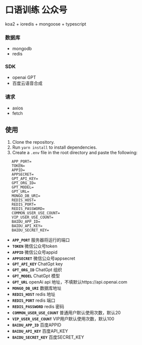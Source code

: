 # 口语训练 公众号

koa2 + ioredis + mongoose + typescript

### 数据库
   - mongodb
   - redis
### SDK
   - openai GPT
   - 百度云语音合成
### 请求
   - axios
   - fetch

## 使用
   1. Clone the repository.
   2. Run `yarn install` to install dependencies.
   3. Create a `.env` file in the root directory and paste the following:

   ```
      APP_PORT=
      TOKEN=
      APPID=
      APPSECRET=
      GPT_API_KEY=
      GPT_ORG_ID=
      GPT_MODEL=
      GPT_URL=
      MONGO_DB_URI=
      REDIS_HOST=
      REDIS_PORT=
      REDIS_PASSWORD=
      COMMON_USER_USE_COUNT=
      VIP_USER_USE_COUNT=
      BAIDU_APP_ID=
      BAIDU_API_KEY=
      BAIDU_SECRET_KEY=
   ```

   - **`APP_PORT`** 服务器将运行的端口
   - **`TOKEN`** 微信公众号token
   - **`APPID`** 微信公众号appid
   - **`APPSECRET`** 微信公众号appsecret
   - **`GPT_API_KEY`** ChatGpt key
   - **`GPT_ORG_ID`** ChatGpt 组织
   - **`GPT_MODEL`** ChatGpt 模型
   - **`GPT_URL`** openAi api 地址，不填默认https://api.openai.com
   - **`MONGO_DB_URI`** 数据库地址
   - **`REDIS_HOST`** redis 地址
   - **`REDIS_PORT`** redis 端口
   - **`REDIS_PASSWORD`** redis 密码
   - **`COMMON_USER_USE_COUNT`** 普通用户默认使用次数，默认20
   - **`VIP_USER_USE_COUNT`** VIP用户默认使用次数，默认100
   - **`BAIDU_APP_ID`** 百度APPID
   - **`BAIDU_API_KEY`** 百度API_KEY
   - **`BAIDU_SECRET_KEY`** 百度SECRET_KEY
